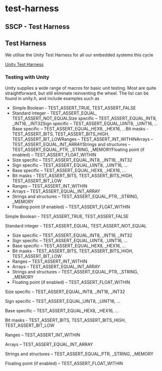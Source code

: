 # test-harness

## SSCP - Test Harness

## Test Harness

We utilise the Unity Test Harness for all our embedded systems this cycle

[Unity Test Harness](https://github.com/ThrowTheSwitch/Unity)

### Testing with Unity

Unity supplies a wide range of macros for basic unit testing. Most are quite straightforward, but still eliminate reinventing the wheel. The list can be found in unity.h, and include examples such as

&#x20;

* Simple Boolean - TEST\_ASSERT\_TRUE, TEST\_ASSERT\_FALSE
* Standard integer - TEST\_ASSERT\_EQUAL, TEST\_ASSERT\_NOT\_EQUALSize specific – TEST\_ASSERT\_EQUAL\_INT8, \_INT16, \_INT32Sign specific – TEST\_ASSERT\_EQUAL\_UINT8, \_UINT16, …Base specific – TEST\_ASSERT\_EQUAL\_HEX8, \_HEX16, …Bit masks - TEST\_ASSERT\_BITS, TEST\_ASSERT\_BITS\_HIGH, TEST\_ASSERT\_BIT\_LOWRanges – TEST\_ASSERT\_INT\_WITHINArrays – TEST\_ASSERT\_EQUAL\_INT\_ARRAYStrings and structures – TEST\_ASSERT\_EQUAL\_PTR, \_STRING, \_MEMORYFloating point (if enabled) – TEST\_ASSERT\_FLOAT\_WITHIN
* Size specific – TEST\_ASSERT\_EQUAL\_INT8, \_INT16, \_INT32
* Sign specific – TEST\_ASSERT\_EQUAL\_UINT8, \_UINT16, …
* Base specific – TEST\_ASSERT\_EQUAL\_HEX8, \_HEX16, …
* Bit masks - TEST\_ASSERT\_BITS, TEST\_ASSERT\_BITS\_HIGH, TEST\_ASSERT\_BIT\_LOW
* Ranges – TEST\_ASSERT\_INT\_WITHIN
* Arrays – TEST\_ASSERT\_EQUAL\_INT\_ARRAY
* Strings and structures – TEST\_ASSERT\_EQUAL\_PTR, \_STRING, \_MEMORY
* Floating point (if enabled) – TEST\_ASSERT\_FLOAT\_WITHIN

Simple Boolean - TEST\_ASSERT\_TRUE, TEST\_ASSERT\_FALSE

Standard integer - TEST\_ASSERT\_EQUAL, TEST\_ASSERT\_NOT\_EQUAL

* Size specific – TEST\_ASSERT\_EQUAL\_INT8, \_INT16, \_INT32
* Sign specific – TEST\_ASSERT\_EQUAL\_UINT8, \_UINT16, …
* Base specific – TEST\_ASSERT\_EQUAL\_HEX8, \_HEX16, …
* Bit masks - TEST\_ASSERT\_BITS, TEST\_ASSERT\_BITS\_HIGH, TEST\_ASSERT\_BIT\_LOW
* Ranges – TEST\_ASSERT\_INT\_WITHIN
* Arrays – TEST\_ASSERT\_EQUAL\_INT\_ARRAY
* Strings and structures – TEST\_ASSERT\_EQUAL\_PTR, \_STRING, \_MEMORY
* Floating point (if enabled) – TEST\_ASSERT\_FLOAT\_WITHIN

Size specific – TEST\_ASSERT\_EQUAL\_INT8, \_INT16, \_INT32

Sign specific – TEST\_ASSERT\_EQUAL\_UINT8, \_UINT16, …

Base specific – TEST\_ASSERT\_EQUAL\_HEX8, \_HEX16, …

Bit masks - TEST\_ASSERT\_BITS, TEST\_ASSERT\_BITS\_HIGH, TEST\_ASSERT\_BIT\_LOW

Ranges – TEST\_ASSERT\_INT\_WITHIN

Arrays – TEST\_ASSERT\_EQUAL\_INT\_ARRAY

Strings and structures – TEST\_ASSERT\_EQUAL\_PTR, \_STRING, \_MEMORY

Floating point (if enabled) – TEST\_ASSERT\_FLOAT\_WITHIN
